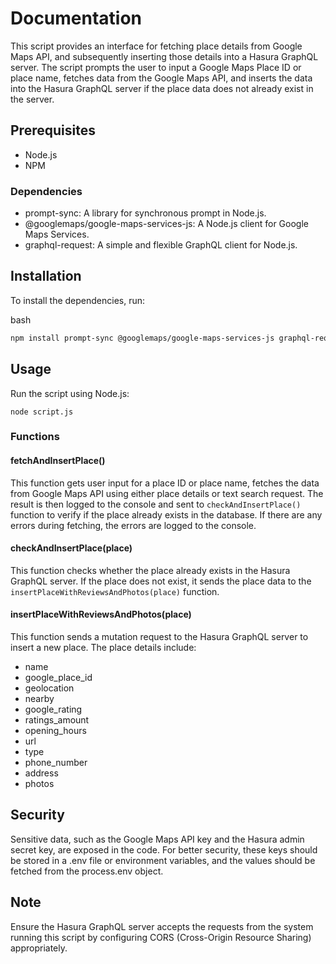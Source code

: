Documentation
=============

This script provides an interface for fetching place details from Google Maps API, and subsequently inserting those details into a Hasura GraphQL server. The script prompts the user to input a Google Maps Place ID or place name, fetches data from the Google Maps API, and inserts the data into the Hasura GraphQL server if the place data does not already exist in the server.

Prerequisites
-------------

*   Node.js
*   NPM

### Dependencies

*   prompt-sync: A library for synchronous prompt in Node.js.
*   @googlemaps/google-maps-services-js: A Node.js client for Google Maps Services.
*   graphql-request: A simple and flexible GraphQL client for Node.js.

Installation
------------

To install the dependencies, run:

bash

```bash
npm install prompt-sync @googlemaps/google-maps-services-js graphql-request
```

Usage
-----

Run the script using Node.js:

`node script.js`

### Functions

#### fetchAndInsertPlace()

This function gets user input for a place ID or place name, fetches the data from Google Maps API using either place details or text search request. The result is then logged to the console and sent to `checkAndInsertPlace()` function to verify if the place already exists in the database. If there are any errors during fetching, the errors are logged to the console.

#### checkAndInsertPlace(place)

This function checks whether the place already exists in the Hasura GraphQL server. If the place does not exist, it sends the place data to the `insertPlaceWithReviewsAndPhotos(place)` function.

#### insertPlaceWithReviewsAndPhotos(place)

This function sends a mutation request to the Hasura GraphQL server to insert a new place. The place details include:

*   name
*   google\_place\_id
*   geolocation
*   nearby
*   google\_rating
*   ratings\_amount
*   opening\_hours
*   url
*   type
*   phone\_number
*   address
*   photos

Security
--------

Sensitive data, such as the Google Maps API key and the Hasura admin secret key, are exposed in the code. For better security, these keys should be stored in a .env file or environment variables, and the values should be fetched from the process.env object.

Note
----

Ensure the Hasura GraphQL server accepts the requests from the system running this script by configuring CORS (Cross-Origin Resource Sharing) appropriately.